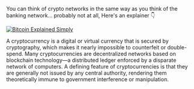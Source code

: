 You can think of crypto networks in the same way as you think of the banking network... probably not at all, Here's an explainer 👇

[![Bitcoin Explained Simply](https://yt-embed.herokuapp.com/embed?v=gL6i-ef2sKc)](https://youtu.be/gL6i-ef2sKc)

A cryptocurrency is a digital or virtual currency that is secured by cryptography, which makes it nearly impossible to counterfeit or double-spend. Many cryptocurrencies are decentralized networks based on blockchain technology—a distributed ledger enforced by a disparate network of computers. A defining feature of cryptocurrencies is that they are generally not issued by any central authority, rendering them theoretically immune to government interference or manipulation.
